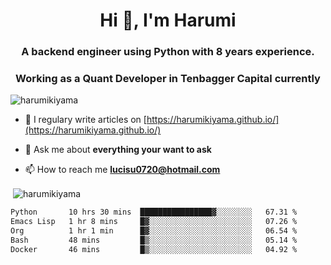 <h1 align="center">Hi 👋, I'm Harumi</h1>
<h3 align="center">A backend engineer using <b>Python</b> with 8 years experience.</h3>
<h3 align="center">Working as a Quant Developer in <b>Tenbagger Capital</b> currently</h3>

<p align="left"> <img src="https://komarev.com/ghpvc/?username=harumikiyama" alt="harumikiyama" /> </p>


- 📝 I regulary write articles on [https://harumikiyama.github.io/](https://harumikiyama.github.io/)

- 💬 Ask me about **everything your want to ask**

- 📫 How to reach me **lucisu0720@hotmail.com**

<p>&nbsp;<img align="center" src="https://github-readme-stats.vercel.app/api?username=harumikiyama&show_icons=true" alt="harumikiyama" /></p>


<!--START_SECTION:waka-->

```txt
Python       10 hrs 30 mins  ████████████████▓░░░░░░░░   67.31 %
Emacs Lisp   1 hr 8 mins     █▓░░░░░░░░░░░░░░░░░░░░░░░   07.26 %
Org          1 hr 1 min      █▓░░░░░░░░░░░░░░░░░░░░░░░   06.54 %
Bash         48 mins         █▒░░░░░░░░░░░░░░░░░░░░░░░   05.14 %
Docker       46 mins         █▒░░░░░░░░░░░░░░░░░░░░░░░   04.92 %
```

<!--END_SECTION:waka-->
